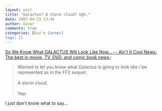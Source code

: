 ```yaml
---
layout: post
title: "Galactus? A storm cloud? Ugh."
date: 2007-04-23 13:44
author: Gozar
comments: true
categories: [Goz's Corner]
tags: []
---
```

<a href="http://www.aintitcool.com/node/32330">So We Know What GALACTUS Will Look Like Now... -- Ain't It Cool News: The best in movie, TV, DVD, and comic book news.</a>:<blockquote>Wanted to let you know what Galactus is going to look like / be represented as in the FF2 sequel:  <br />
<br />
A storm cloud.  <br />
<br />
Yep.<br />
</blockquote>I just don't know what to say...
